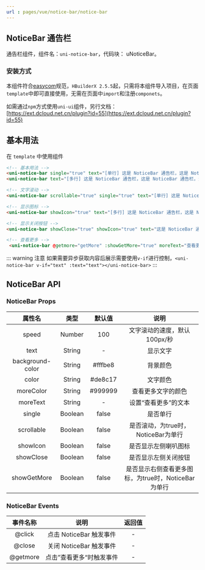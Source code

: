 ```yaml
---
url : pages/vue/notice-bar/notice-bar
---
```


## NoticeBar 通告栏

通告栏组件，组件名：``uni-notice-bar``，代码块： uNoticeBar。

### 安装方式

本组件符合[easycom](https://uniapp.dcloud.io/collocation/pages?id=easycom)规范，`HBuilderX 2.5.5`起，只需将本组件导入项目，在页面`template`中即可直接使用，无需在页面中`import`和注册`componets`。

如需通过`npm`方式使用`uni-ui`组件，另行文档：[https://ext.dcloud.net.cn/plugin?id=55](https://ext.dcloud.net.cn/plugin?id=55)
 
## 基本用法

在 ``template`` 中使用组件

```html
<!-- 基本用法 -->
<uni-notice-bar single="true" text="[单行] 这是 NoticeBar 通告栏，这是 NoticeBar 通告栏，这是 NoticeBar 通告栏"></uni-notice-bar>
<uni-notice-bar text="[多行] 这是 NoticeBar 通告栏，这是 NoticeBar 通告栏，这是 NoticeBar 通告栏，这是 NoticeBar 通告栏"></uni-notice-bar>

<!-- 文字滚动 -->
<uni-notice-bar scrollable="true" single="true" text="[单行] 这是 NoticeBar 通告栏，这是 NoticeBar 通告栏，这是 NoticeBar 通告栏"></uni-notice-bar>

<!-- 显示图标 -->
<uni-notice-bar showIcon="true" text="[多行] 这是 NoticeBar 通告栏，这是 NoticeBar 通告栏，这是 NoticeBar 通告栏这是 NoticeBar 通告栏，这是 NoticeBar 通告栏，这是 NoticeBar 通告栏"></uni-notice-bar>

<!-- 显示关闭按钮 -->
<uni-notice-bar showClose="true" showIcon="true" text="这是 NoticeBar 通告栏，这是 NoticeBar 通告栏，这是 NoticeBar 通告栏"></uni-notice-bar>

<!-- 查看更多 -->
 <uni-notice-bar @getmore="getMore" :showGetMore="true" moreText="查看更多" single="true" text="[单行] 这是 NoticeBar 通告栏，这是 NoticeBar 通告栏，这是 NoticeBar 通告栏"></uni-notice-bar>
```

::: warning 注意
如果需要异步获取内容后展示需要使用`v-if`进行控制，`<uni-notice-bar v-if="text" :text="text"></uni-notice-bar>`
:::

## NoticeBar API

### NoticeBar Props

|属性名				|类型	|默认值	|说明												|
|:-:				|:-:	|:-:	|:-:												|
|speed				|Number	|100	|文字滚动的速度，默认100px/秒						|
|text				|String	|-		|显示文字											|
|background-color	|String	|#fffbe8|背景颜色											|
|color				|String	|#de8c17|文字颜色											|
|moreColor			|String	|#999999|查看更多文字的颜色									|
|moreText			|String	|-		|设置“查看更多”的文本								|
|single				|Boolean|false	|是否单行											|
|scrollable			|Boolean|false	|是否滚动，为true时，NoticeBar为单行				|
|showIcon			|Boolean|false	|是否显示左侧喇叭图标								|
|showClose			|Boolean|false	|是否显示左侧关闭按钮								|
|showGetMore		|Boolean|false	|是否显示右侧查看更多图标，为true时，NoticeBar为单行|

### NoticeBar Events

|事件名称	|说明						|返回值	|
|:-:		|:-:						|:-:	|
|@click		|点击 NoticeBar 触发事件	|-		|
|@close		|关闭 NoticeBar 触发事件	|-		|
|@getmore	|点击”查看更多“时触发事件	|-		|
